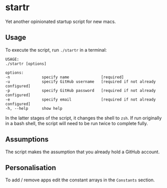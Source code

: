 # startr

Yet another opinionated startup script for new macs.

## Usage

To execute the script, run `./startr` in a terminal:

```console
USAGE:
./startr [options]

options:
-n              specify name              [required]
-u              specify GitHub username   [required if not already configured]
-p              specify GitHub password   [required if not already configured]
-e              specify email             [required if not already configured]
-h, --help      show help
```

In the latter stages of the script, it changes the shell to `zsh`. If run originally in a bash shell, the script will need to be run twice to complete fully.

## Assumptions

The script makes the assumption that you already hold a GitHub account.

## Personalisation

To add / remove apps edit the constant arrays in the `Constants` section.